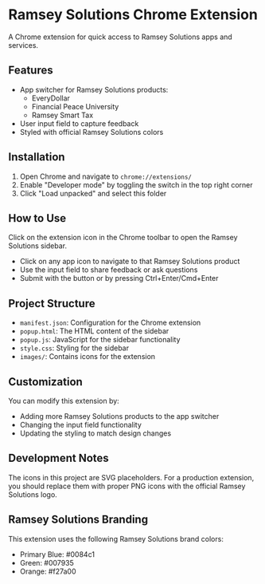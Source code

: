 # Ramsey Solutions Chrome Extension

A Chrome extension for quick access to Ramsey Solutions apps and services.

## Features

- App switcher for Ramsey Solutions products:
  - EveryDollar
  - Financial Peace University
  - Ramsey Smart Tax
- User input field to capture feedback
- Styled with official Ramsey Solutions colors

## Installation

1. Open Chrome and navigate to `chrome://extensions/`
2. Enable "Developer mode" by toggling the switch in the top right corner
3. Click "Load unpacked" and select this folder

## How to Use

Click on the extension icon in the Chrome toolbar to open the Ramsey Solutions sidebar.
- Click on any app icon to navigate to that Ramsey Solutions product
- Use the input field to share feedback or ask questions
- Submit with the button or by pressing Ctrl+Enter/Cmd+Enter

## Project Structure

- `manifest.json`: Configuration for the Chrome extension
- `popup.html`: The HTML content of the sidebar
- `popup.js`: JavaScript for the sidebar functionality
- `style.css`: Styling for the sidebar
- `images/`: Contains icons for the extension

## Customization

You can modify this extension by:
- Adding more Ramsey Solutions products to the app switcher
- Changing the input field functionality
- Updating the styling to match design changes

## Development Notes

The icons in this project are SVG placeholders. For a production extension, you should replace them with proper PNG icons with the official Ramsey Solutions logo.

## Ramsey Solutions Branding

This extension uses the following Ramsey Solutions brand colors:
- Primary Blue: #0084c1
- Green: #007935
- Orange: #f27a00
